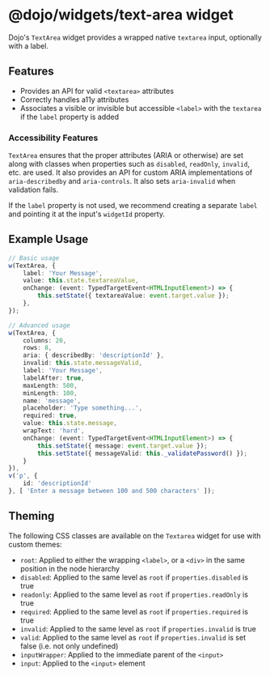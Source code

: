 # @dojo/widgets/text-area widget

Dojo's `TextArea` widget provides a wrapped native `textarea` input, optionally with a label.


## Features

- Provides an API for valid `<textarea>` attributes
- Correctly handles a11y attributes
- Associates a visible or invisible but accessible `<label>` with the `textarea` if the `label` property is added

### Accessibility Features

`TextArea` ensures that the proper attributes (ARIA or otherwise) are set along with classes when properties such as `disabled`, `readOnly`, `invalid`, etc. are used. It also provides an API for custom ARIA implementations of `aria-describedby` and `aria-controls`. It also sets `aria-invalid` when validation fails.

If the `label` property is not used, we recommend creating a separate `label` and pointing it at the input's `widgetId` property.

## Example Usage

```typescript
// Basic usage
w(TextArea, {
	label: 'Your Message',
	value: this.state.textareaValue,
	onChange: (event: TypedTargetEvent<HTMLInputElement>) => {
		this.setState({ textareaValue: event.target.value });
	},
});

// Advanced usage
w(TextArea, {
	columns: 20,
	rows: 8,
	aria: { describedBy: 'descriptionId' },
	invalid: this.state.messageValid,
	label: 'Your Message',
	labelAfter: true,
	maxLength: 500,
	minLength: 100,
	name: 'message',
	placeholder: 'Type something...',
	required: true,
	value: this.state.message,
	wrapText: 'hard',
	onChange: (event: TypedTargetEvent<HTMLInputElement>) => {
		this.setState({ message: event.target.value });
		this.setState({ messageValid: this._validatePassword() });
	}
}),
v('p', {
	id: 'descriptionId'
}, [ 'Enter a message between 100 and 500 characters' ]);
```

## Theming

The following CSS classes are available on the `Textarea` widget for use with custom themes:

- `root`: Applied to either the wrapping `<label>`, or a `<div>` in the same position in the node hierarchy
- `disabled`: Applied to the same level as `root` if `properties.disabled` is true
- `readonly`: Applied to the same level as `root` if `properties.readOnly` is true
- `required`: Applied to the same level as `root` if `properties.required` is true
- `invalid`: Applied to the same level as `root` if `properties.invalid` is true
- `valid`: Applied to the same level as `root` if `properties.invalid` is set false (i.e. not only undefined)
- `inputWrapper`: Applied to the immediate parent of the `<input>`
- `input`: Applied to the `<input>` element
